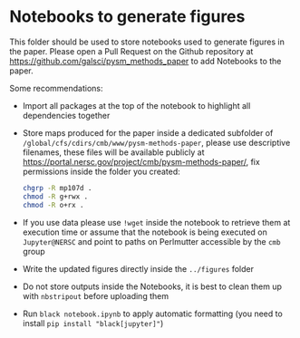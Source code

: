 # Notebooks to generate figures

This folder should be used to store notebooks used to generate figures in the paper.
Please open a Pull Request on the Github repository at https://github.com/galsci/pysm_methods_paper to add Notebooks to the paper.

Some recommendations:

* Import all packages at the top of the notebook to highlight all dependencies together
* Store maps produced for the paper inside a dedicated subfolder of `/global/cfs/cdirs/cmb/www/pysm-methods-paper`, please use descriptive filenames, these files will be available publicly at <https://portal.nersc.gov/project/cmb/pysm-methods-paper/>, fix permissions inside the folder you created:

    ```bash
    chgrp -R mp107d .
    chmod -R g+rwx .
    chmod -R o+rx .
    ```
  
* If you use data please use `!wget` inside the notebook to retrieve them at execution time or assume that the notebook is being executed on `Jupyter@NERSC` and point to paths on Perlmutter accessible by the `cmb` group
* Write the updated figures directly inside the `../figures` folder
* Do not store outputs inside the Notebooks, it is best to clean them up with `nbstripout` before uploading them
* Run `black notebook.ipynb` to apply automatic formatting (you need to install `pip install "black[jupyter]"`)

